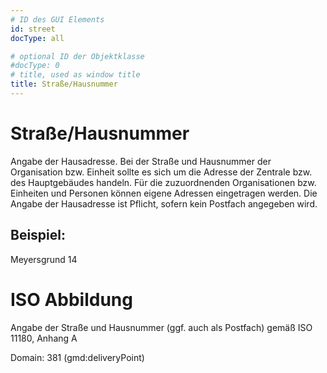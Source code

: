 ```yaml
---
# ID des GUI Elements
id: street
docType: all

# optional ID der Objektklasse
#docType: 0
# title, used as window title
title: Straße/Hausnummer
---
```


# Straße/Hausnummer

Angabe der Hausadresse. Bei der Straße und Hausnummer der Organisation bzw. Einheit sollte es sich um die Adresse der Zentrale bzw. des Hauptgebäudes handeln. Für die zuzuordnenden Organisationen bzw. Einheiten und Personen können eigene Adressen eingetragen werden. Die Angabe der Hausadresse ist Pflicht, sofern kein Postfach angegeben wird.

## Beispiel:

Meyersgrund 14

# ISO Abbildung

Angabe der Straße und Hausnummer (ggf. auch als Postfach) gemäß ISO 11180, Anhang A

Domain: 381 (gmd:deliveryPoint)

